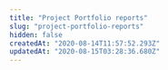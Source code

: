 ```yaml
---
title: "Project Portfolio reports"
slug: "project-portfolio-reports"
hidden: false
createdAt: "2020-08-14T11:57:52.293Z"
updatedAt: "2020-08-15T03:28:36.680Z"
---
```

